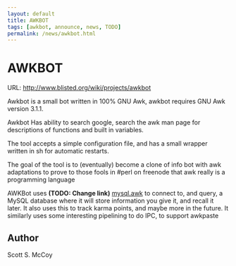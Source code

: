 ```yaml
---
layout: default
title: AWKBOT
tags: [awkbot, announce, news, TODO]
permalink: /news/awkbot.html
---
```


AWKBOT
======
 
URL: <http://www.blisted.org/wiki/projects/awkbot>

Awkbot is a  small bot written in 100% GNU Awk, awkbot requires GNU Awk
version 3.1.1.

Awkbot Has ability to search google, search the awk man page for
descriptions of functions and built in variables.

The tool accepts a simple configuration file, and has a small wrapper
written in sh for automatic restarts.

The goal of the tool is to (eventually) become a clone of info bot with
awk adaptations to prove to those fools in #perl on freenode that awk
really is a programming language

AWKBot uses **(TODO: Change link)** [mysql.awk][1] to connect to, and
query, a MySQL database where it will store information you give it, and
recall it later. It also uses this to track karma points, and maybe more
in the future. It similarly uses some interesting pipelining to do IPC,
to support awkpaste

Author
------

Scott S. McCoy

[1]: http://awk.info/?tools/mysql

